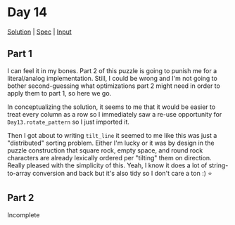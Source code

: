 # Day 14

[Solution](../lib/day14.rb) | [Spec](../spec/day14_spec.rb) | [Input](../input/day14.txt)

## Part 1

I can feel it in my bones. Part 2 of this puzzle is going to punish me for a literal/analog implementation. Still, I
could be wrong and I'm not going to bother second-guessing what optimizations part 2 might need in order to apply them
to part 1, so here we go.

In conceptualizing the solution, it seems to me that it would be easier to treat every column as a row so I immediately
saw a re-use opportunity for `Day13.rotate_pattern` so I just imported it.

Then I got about to writing `tilt_line` it seemed to me like this was just a "distributed" sorting problem. Either I'm
lucky or it was by design in the puzzle construction that square rock, empty space, and round rock characters are
already lexically ordered per "tilting" them on direction. Really pleased with the simplicity of this. Yeah, I know it
does a lot of string-to-array conversion and back but it's also tidy so I don't care a ton :) ⭐

## Part 2

Incomplete
